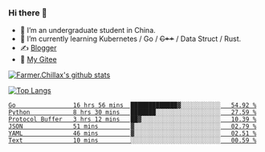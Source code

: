 ### Hi there 👋

- 🔭 I’m an undergraduate student in China.
- 🌱 I’m currently learning Kubernetes / Go / ~~C++~~ / Data Struct / Rust.
- ✍️ [Blogger](https://blog.farmer233.top)
- 🤔 [My Gitee](https://gitee.com/Farmer-chong)


[![Farmer.Chillax's github stats](https://github-readme-stats.vercel.app/api?username=FarmerChillax)](https://github.com/anuraghazra/github-readme-stats)

[![Top Langs](https://github-readme-stats.vercel.app/api/top-langs/?username=FarmerChillax&layout=compact&hide=html,css,javascript)](https://github.com/anuraghazra/github-readme-stats)

<p>
  <a href="https://wakatime.com/@Farmer">
        <!--START_SECTION:waka-->

```text
Go                16 hrs 56 mins  █████████████▓░░░░░░░░░░░   54.92 %
Python            8 hrs 30 mins   ███████░░░░░░░░░░░░░░░░░░   27.59 %
Protocol Buffer   3 hrs 12 mins   ██▓░░░░░░░░░░░░░░░░░░░░░░   10.39 %
JSON              51 mins         ▓░░░░░░░░░░░░░░░░░░░░░░░░   02.79 %
YAML              46 mins         ▓░░░░░░░░░░░░░░░░░░░░░░░░   02.51 %
Text              10 mins         ░░░░░░░░░░░░░░░░░░░░░░░░░   00.59 %
```

<!--END_SECTION:waka-->
  </a>
</p>

<!--
**Farmer-chong/Farmer-chong** is a ✨ _special_ ✨ repository because its `README.md` (this file) appears on your GitHub profile.

Here are some ideas to get you started:

- 🔭 I’m currently working on ...
- 🌱 I’m currently learning ...
- 👯 I’m looking to collaborate on ...
- 🤔 I’m looking for help with ...
- 💬 Ask me about ...
- 📫 How to reach me: ...
- 😄 Pronouns: ...
- ⚡ Fun fact: ...
-->
